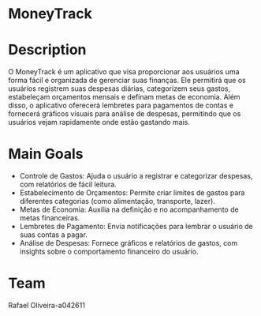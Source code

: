 # MoneyTrack
# Description
O MoneyTrack é um aplicativo que visa proporcionar aos usuários uma forma fácil e organizada de
gerenciar suas finanças. Ele permitirá que os usuários registrem suas despesas diárias,
categorizem seus gastos, estabeleçam orçamentos mensais e definam metas de economia. Além
disso, o aplicativo oferecerá lembretes para pagamentos de contas e fornecerá gráficos visuais
para análise de despesas, permitindo que os usuários vejam rapidamente onde estão gastando
mais.
# Main Goals
- Controle de Gastos: Ajuda o usuário a registrar e categorizar despesas, com relatórios de fácil
leitura.
- Estabelecimento de Orçamentos: Permite criar limites de gastos para diferentes categorias (como
alimentação, transporte, lazer).
- Metas de Economia: Auxilia na definição e no acompanhamento de metas financeiras.
- Lembretes de Pagamento: Envia notificações para lembrar o usuário de suas contas a pagar.
- Análise de Despesas: Fornece gráficos e relatórios de gastos, com insights sobre o
comportamento financeiro do usuário.
# Team
Rafael Oliveira-a042611
